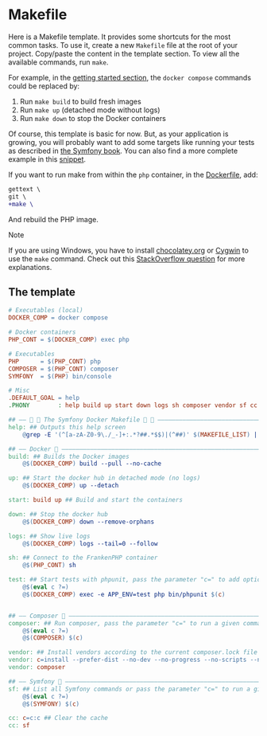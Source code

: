 # Makefile

Here is a Makefile template. It provides some shortcuts for the most common tasks.
To use it, create a new `Makefile` file at the root of your project. Copy/paste
the content in the template section. To view all the available commands, run `make`.

For example, in the [getting started section](/README.md#getting-started), the
`docker compose` commands could be replaced by:

1. Run `make build` to build fresh images
2. Run `make up` (detached mode without logs)
3. Run `make down` to stop the Docker containers

Of course, this template is basic for now. But, as your application is growing,
you will probably want to add some targets like running your tests as described
in [the Symfony book](https://symfony.com/doc/current/the-fast-track/en/17-tests.html#automating-your-workflow-with-a-makefile).
You can also find a more complete example in this [snippet](https://www.strangebuzz.com/en/snippets/the-perfect-makefile-for-symfony).

If you want to run make from within the `php` container, in the [Dockerfile](/Dockerfile),
add:

```diff
gettext \
git \
+make \
```

And rebuild the PHP image.

> [!NOTE]  
> If you are using Windows, you have to install [chocolatey.org](https://chocolatey.org/) or [Cygwin](http://cygwin.com) to use the `make` command. Check out this [StackOverflow question](https://stackoverflow.com/q/2532234/633864) for more explanations.

## The template

```Makefile
# Executables (local)
DOCKER_COMP = docker compose

# Docker containers
PHP_CONT = $(DOCKER_COMP) exec php

# Executables
PHP      = $(PHP_CONT) php
COMPOSER = $(PHP_CONT) composer
SYMFONY  = $(PHP) bin/console

# Misc
.DEFAULT_GOAL = help
.PHONY        : help build up start down logs sh composer vendor sf cc test

## —— 🎵 🐳 The Symfony Docker Makefile 🐳 🎵 ——————————————————————————————————
help: ## Outputs this help screen
	@grep -E '(^[a-zA-Z0-9\./_-]+:.*?##.*$$)|(^##)' $(MAKEFILE_LIST) | awk 'BEGIN {FS = ":.*?## "}{printf "\033[32m%-30s\033[0m %s\n", $$1, $$2}' | sed -e 's/\[32m##/[33m/'

## —— Docker 🐳 ————————————————————————————————————————————————————————————————
build: ## Builds the Docker images
	@$(DOCKER_COMP) build --pull --no-cache

up: ## Start the docker hub in detached mode (no logs)
	@$(DOCKER_COMP) up --detach

start: build up ## Build and start the containers

down: ## Stop the docker hub
	@$(DOCKER_COMP) down --remove-orphans

logs: ## Show live logs
	@$(DOCKER_COMP) logs --tail=0 --follow

sh: ## Connect to the FrankenPHP container
	@$(PHP_CONT) sh

test: ## Start tests with phpunit, pass the parameter "c=" to add options to phpunit, example: make test c="--group e2e --stop-on-failure"
	@$(eval c ?=)
	@$(DOCKER_COMP) exec -e APP_ENV=test php bin/phpunit $(c)


## —— Composer 🧙 ——————————————————————————————————————————————————————————————
composer: ## Run composer, pass the parameter "c=" to run a given command, example: make composer c='req symfony/orm-pack'
	@$(eval c ?=)
	@$(COMPOSER) $(c)

vendor: ## Install vendors according to the current composer.lock file
vendor: c=install --prefer-dist --no-dev --no-progress --no-scripts --no-interaction
vendor: composer

## —— Symfony 🎵 ———————————————————————————————————————————————————————————————
sf: ## List all Symfony commands or pass the parameter "c=" to run a given command, example: make sf c=about
	@$(eval c ?=)
	@$(SYMFONY) $(c)

cc: c=c:c ## Clear the cache
cc: sf
```
